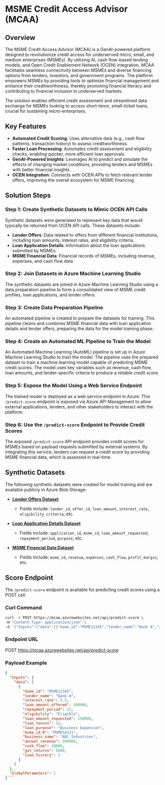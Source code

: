 # MSME Credit Access Advisor (MCAA)

## Overview
The MSME Credit Access Advisor (MCAA) is a GenAI-powered platform designed to revolutionize credit access for underserved micro, small, and medium enterprises (MSMEs). By utilizing AI, cash flow-based lending models, and Open Credit Enablement Network (OCEN) integration, MCAA facilitates seamless connectivity between MSMEs and diverse financing options from lenders, investors, and government programs. The platform empowers MSMEs by providing tools to optimize financial management and enhance their creditworthiness, thereby promoting financial literacy and contributing to financial inclusion in underserved markets.

The solution enables efficient credit assessment and streamlined data exchange for MSMEs looking to access short-tenor, small-ticket loans, crucial for sustaining micro-enterprises.

## Key Features
- **Automated Credit Scoring**: Uses alternative data (e.g., cash flow patterns, transaction history) to assess creditworthiness.
- **Faster Loan Processing**: Automates credit assessment and eligibility checks, enabling quicker, more efficient loan approvals.
- **GenAI-Powered Insights**: Leverages AI to predict and simulate the effects of changing market conditions, providing lenders and MSMEs with better financial insights.
- **OCEN Integration**: Connects with OCEN APIs to fetch relevant lender offers, improving the overall ecosystem for MSME financing.

## Solution Steps

### Step 1: Create Synthetic Datasets to Mimic OCEN API Calls
Synthetic datasets were generated to represent key data that would typically be returned from OCEN API calls. These datasets include:

- **Lender Offers**: Data related to offers from different financial institutions, including loan amounts, interest rates, and eligibility criteria.
- **Loan Application Details**: Information about the loan applications submitted by MSMEs.
- **MSME Financial Data**: Financial records of MSMEs, including revenue, expenses, and cash flow data.

### Step 2: Join Datasets in Azure Machine Learning Studio
The synthetic datasets are joined in Azure Machine Learning Studio using a data preparation pipeline to form a consolidated view of MSME credit profiles, loan applications, and lender offers.

### Step 3: Create Data Preparation Pipeline
An automated pipeline is created to prepare the datasets for training. This pipeline cleans and combines MSME financial data with loan application details and lender offers, preparing the data for the model training phase.

### Step 4: Create an Automated ML Pipeline to Train the Model
An Automated Machine Learning (AutoML) pipeline is set up in Azure Machine Learning Studio to train the model. The pipeline uses the prepared dataset to train a machine learning model capable of predicting MSME credit scores. The model uses key variables such as revenue, cash flow, loan amounts, and lender-specific criteria to produce a reliable credit score.

### Step 5: Expose the Model Using a Web Service Endpoint
The trained model is deployed as a web service endpoint in Azure. This `/predict-score` endpoint is exposed via Azure API Management to allow external applications, lenders, and other stakeholders to interact with the platform.

### Step 6: Use the `/predict-score` Endpoint to Provide Credit Scores
The exposed `/predict-score` API endpoint provides credit scores for MSMEs based on payload requests submitted by external systems. By integrating this service, lenders can request a credit score by providing MSME financial data, which is assessed in real-time.

## Synthetic Datasets
The following synthetic datasets were created for model training and are available publicly in Azure Blob Storage:

- **[Lender Offers Dataset](https://mlwrkspace0588948531.blob.core.windows.net/azureml-blobstore-e116aaf3-01f1-4910-8310-213c06e0e330/UI/2024-10-03_025604_UTC/lender_offers.csv)**
  - Fields include: `lender_id`, `offer_id`, `loan_amount`, `interest_rate`, `eligibility_criteria`, etc.

- **[Loan Application Details Dataset](https://mlwrkspace0588948531.blob.core.windows.net/azureml-blobstore-e116aaf3-01f1-4910-8310-213c06e0e330/UI/2024-10-03_025526_UTC/loan_application_details.csv)**
  - Fields include: `application_id`, `msme_id`, `loan_amount_requested`, `repayment_period`, `purpose`, etc.

- **[MSME Financial Data Dataset](https://mlwrkspace0588948531.blob.core.windows.net/azureml-blobstore-e116aaf3-01f1-4910-8310-213c06e0e330/UI/2024-10-03_025432_UTC/msme_financial_data.csv)**
  - Fields include: `msme_id`, `revenue`, `expenses`, `cash_flow`, `profit_margin`, etc.

## Score Endpoint
The `/predict-score` endpoint is available for predicting credit scores using a POST call.

### Curl Command
```bash
curl -X POST https://mcaa.azurewebsites.net/api/predict-score \
-H "Content-Type: application/json" \
-d '{"Inputs":{"data":[{"msme_id":"MSME12345","lender_name":"Bank A","interest_rate":5.5,"loan_amount_offered":100000,"repayment_period":12,"eligibility":"Eligible","loan_amount_requested":150000,"loan_tenure":12,"loan_purpose":"Business Expansion","msme_id_R":"MSME54321","business_name":"ABC Industries","annual_revenue":500000,"cash_flow":20000,"gst_returns":5000,"loan_history":3}]},"GlobalParameters":1}'
```
### Endpoint URL
POST https://mcaa.azurewebsites.net/api/predict-score

### Payload Example
```json
{
  "Inputs": {
    "data": [
      {
        "msme_id": "MSME12345",
        "lender_name": "Bank A",
        "interest_rate": 5.5,
        "loan_amount_offered": 100000,
        "repayment_period": 12,
        "eligibility": "Eligible",
        "loan_amount_requested": 150000,
        "loan_tenure": 12,
        "loan_purpose": "Business Expansion",
        "msme_id_R": "MSME54321",
        "business_name": "ABC Industries",
        "annual_revenue": 500000,
        "cash_flow": 20000,
        "gst_returns": 5000,
        "loan_history": 3
      }
    ]
  },
  "GlobalParameters": 1
}```
